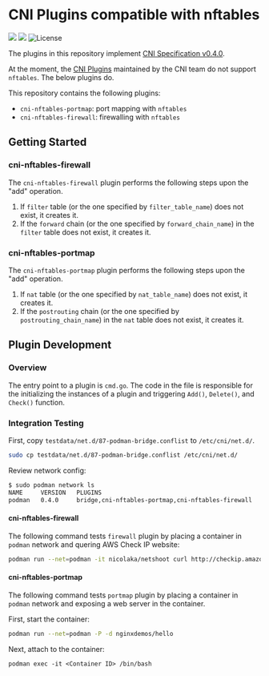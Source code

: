 # CNI Plugins compatible with nftables

<a href="https://github.com/greenpau/cni-plugins/actions/" target="_blank"><img src="https://github.com/greenpau/cni-plugins/workflows/build/badge.svg?branch=master"></a>
<a href="https://pkg.go.dev/github.com/greenpau/cni-plugins" target="_blank"><img src="https://img.shields.io/badge/godoc-reference-blue.svg"></a>
![License](https://img.shields.io/github/license/greenpau/cni-plugins)

The plugins in this repository implement
[CNI Specification v0.4.0](https://github.com/containernetworking/cni/blob/spec-v0.4.0/SPEC.md).

At the moment, the [CNI Plugins](https://github.com/containernetworking/plugins)
maintained by the CNI team do not support `nftables`. The below plugins do.

This repository contains the following plugins:

* `cni-nftables-portmap`: port mapping with `nftables`
* `cni-nftables-firewall`: firewalling with `nftables`

## Getting Started

### cni-nftables-firewall

The `cni-nftables-firewall` plugin performs the following steps upon
the "add" operation.

1. If `filter` table (or the one specified by `filter_table_name`) does not
  exist, it creates it.
2. If the `forward` chain (or the one specified by `forward_chain_name`)
  in the `filter` table does not exist, it creates it.

### cni-nftables-portmap

The `cni-nftables-portmap` plugin performs the following steps upon
the "add" operation.

1. If `nat` table (or the one specified by `nat_table_name`) does not
   exist, it creates it.
2. If the `postrouting` chain (or the one specified by `postrouting_chain_name`)
  in the `nat` table does not exist, it creates it.

## Plugin Development

### Overview

The entry point to a plugin is `cmd.go`. The code in the file
is responsible for the initializing the instances of a plugin
and triggering `Add()`, `Delete()`, and `Check()` function.

### Integration Testing

First, copy `testdata/net.d/87-podman-bridge.conflist` to
`/etc/cni/net.d/`.

```bash
sudo cp testdata/net.d/87-podman-bridge.conflist /etc/cni/net.d/
```

Review network config:

```bash
$ sudo podman network ls
NAME     VERSION   PLUGINS
podman   0.4.0     bridge,cni-nftables-portmap,cni-nftables-firewall
```

#### cni-nftables-firewall

The following command tests `firewall` plugin by placing
a container in `podman` network and quering AWS Check IP
website:

```bash
podman run --net=podman -it nicolaka/netshoot curl http://checkip.amazonaws.com/
```

#### cni-nftables-portmap

The following command tests `portmap` plugin by placing
a container in `podman` network and exposing a web server
in the container.

First, start the container:

```bash
podman run --net=podman -P -d nginxdemos/hello
```

Next, attach to the container:

```
podman exec -it <Container ID> /bin/bash
```


